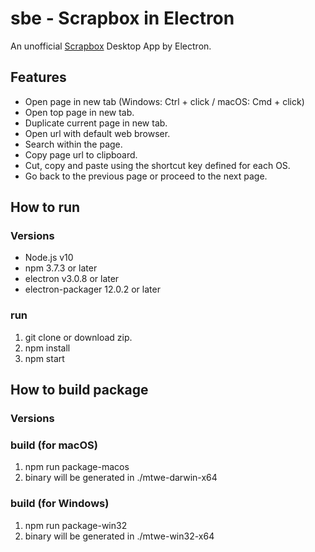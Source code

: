 # sbe - Scrapbox in Electron
An unofficial [Scrapbox](https://scrapbox.io) Desktop App by Electron.

## Features
- Open page in new tab (Windows: Ctrl + click / macOS: Cmd + click)
- Open top page in new tab.
- Duplicate current page in new tab.
- Open url with default web browser.
- Search within the page.
- Copy page url to clipboard.
- Cut, copy and paste using the shortcut key defined for each OS.
- Go back to the previous page or proceed to the next page.

## How to run
### Versions
- Node.js v10
- npm 3.7.3 or later
- electron v3.0.8 or later
- electron-packager 12.0.2 or later

### run
1. git clone or download zip.
1. npm install
1. npm start

## How to build package
### Versions

### build (for macOS)
1. npm run package-macos
1. binary will be generated in ./mtwe-darwin-x64

### build (for Windows)
1. npm run package-win32
1. binary will be generated in ./mtwe-win32-x64